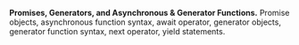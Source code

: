 **Promises, Generators, and Asynchronous & Generator Functions.** Promise objects, asynchronous function syntax, await operator, generator objects, generator function syntax, next operator, yield statements.
